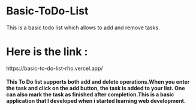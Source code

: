 # Basic-ToDo-List
This is a basic todo list which allows to add and remove tasks.
<h1>Here is the link :</h1>
  <a>https://basic-to-do-list-rho.vercel.app/</a>
  

  <h4>This To Do list supports both add and delete operations.When you enter the task and click on the add button, the task is added to your list.
   One can also mark the task as finished after completion.This is a basic application that I developed when i started learning web development. </h4>
